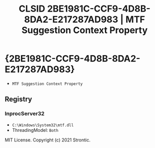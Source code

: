 ﻿---
title: "CLSID 2BE1981C-CCF9-4D8B-8DA2-E217287AD983 | MTF Suggestion Context Property"
excerpt: What is COM-Object CLSID 2BE1981C-CCF9-4D8B-8DA2-E217287AD983?
---

# {2BE1981C-CCF9-4D8B-8DA2-E217287AD983}

* `MTF Suggestion Context Property`

## Registry


### InprocServer32

* `C:\Windows\System32\mtf.dll`
* ThreadingModel: `Both`

MIT License. Copyright (c) 2021 Strontic.


